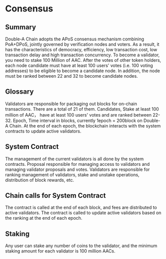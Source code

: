 # Consensus

## Summary
Double-A Chain adopts the APoS consensus mechanism combining PoA+DPoS, jointly governed by verification nodes and voters. As a result, it has the characteristics of democracy, efficiency, low transaction cost, low transaction delay and high transaction concurrency.
To become a validator, you need to stake 100 Million of AAC. After the votes of other token holders, each node candidate must have at least 100 users' votes (i.e. 100 voting addresses) to be eligible to become a candidate node. In addition, the node must be ranked between 22 and 32 to become candidate nodes.

## Glossary
Validators are responsible for packaging out blocks for on-chain transactions. There are a total of 21 of them.
Candidates, Stake at least 100 million of AAC， have at least 100 users' votes and are ranked between 22-32.
Epoch, Time interval in blocks, currently 1epoch = 200block on Double-A Chain. At the end of each epoch, the blockchain interacts with the system contracts to update active validators.

## System Contract
The management of the current validators is all done by the system contracts.
Proposal responsible for managing access to validators and managing validator proposals and votes.
Validators are responsible for ranking management of validators, stake and unstake operations, distribution of block rewards, etc.

## Chain calls for System Contract
The contract is called at the end of each block, and fees are distributed to active validators.
The contract is called to update active validators based on the ranking at the end of each epoch.

## Staking
Any user can stake any number of coins to the validator, and the minimum staking amount for each validator is 100 million AACs.
